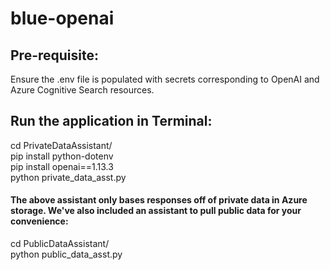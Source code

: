 # blue-openai
## Pre-requisite:
Ensure the .env file is populated with secrets corresponding to OpenAI and Azure Cognitive Search resources.

## Run the application in Terminal:

cd PrivateDataAssistant/ \
pip install python-dotenv \
pip install openai==1.13.3 \
python private_data_asst.py

#### The above assistant only bases responses off of private data in Azure storage. We've also included an assistant to pull public data for your convenience:

cd PublicDataAssistant/ \
python public_data_asst.py

